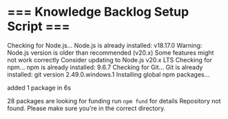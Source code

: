 === Knowledge Backlog Setup Script ===
====================================
Checking for Node.js...
Node.js is already installed: v18.17.0
Warning: Node.js version is older than recommended (v20.x)
Some features might not work correctly
Consider updating to Node.js v20.x LTS
Checking for npm...
npm is already installed: 9.6.7
Checking for Git...
Git is already installed: git version 2.49.0.windows.1
Installing global npm packages...

added 1 package in 6s

28 packages are looking for funding
  run `npm fund` for details
Repository not found. Please make sure you're in the correct directory.
